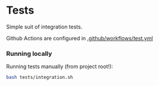 # Tests 

Simple suit of integration tests.

Github Actions are configured in [.github/workflows/test.yml](/.github/workflows/test.yml)

### Running locally 
Running tests manually (from project root!): 
```bash
bash tests/integration.sh
```